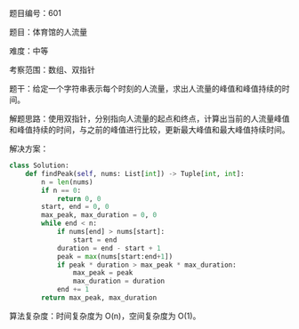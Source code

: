 题目编号：601

题目：体育馆的人流量

难度：中等

考察范围：数组、双指针

题干：给定一个字符串表示每个时刻的人流量，求出人流量的峰值和峰值持续的时间。

解题思路：使用双指针，分别指向人流量的起点和终点，计算出当前的人流量峰值和峰值持续的时间，与之前的峰值进行比较，更新最大峰值和最大峰值持续时间。

解决方案：

```python
class Solution:
    def findPeak(self, nums: List[int]) -> Tuple[int, int]:
        n = len(nums)
        if n == 0:
            return 0, 0
        start, end = 0, 0
        max_peak, max_duration = 0, 0
        while end < n:
            if nums[end] > nums[start]:
                start = end
            duration = end - start + 1
            peak = max(nums[start:end+1])
            if peak * duration > max_peak * max_duration:
                max_peak = peak
                max_duration = duration
            end += 1
        return max_peak, max_duration
```

算法复杂度：时间复杂度为 O(n)，空间复杂度为 O(1)。